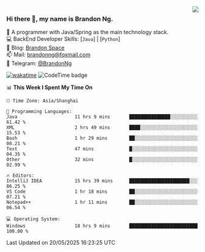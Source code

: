 <img  align="right" src="https://github-readme-stats-brandon0824.vercel.app/api/top-langs/?username=brandon0824&layout=compact">

### Hi there 👋, my name is Brandon Ng.

🌱 A programmer with Java/Spring as the main technology stack.  
💻 BackEnd Developer Skills: [`Java`] | [`Python`]  
📝 Blog: [Brandon Space](https://blog.brandonng.cc)  
📫 Mail: brandonng@foxmail.com  
📰 Telegram: [@BrandonNg](https://t.me/BrandonNg24)  

[![wakatime](https://wakatime.com/badge/user/940cafbf-f9d5-4b24-9a07-19bb072f52bb.svg)](https://wakatime.com/@940cafbf-f9d5-4b24-9a07-19bb072f52bb)
![CodeTime badge](https://img.shields.io/endpoint?style=flat-square&url=https%3A%2F%2Fapi.codetime.dev%2Fshield%3Fid%3D128%26project%3D%26in%3D604800000)

<!--START_SECTION:waka-->
📊 **This Week I Spent My Time On** 

```text
🕑︎ Time Zone: Asia/Shanghai

💬 Programming Languages: 
Java                     11 hrs 9 mins       ███████████████░░░░░░░░░░   61.42 % 
XML                      2 hrs 49 mins       ████░░░░░░░░░░░░░░░░░░░░░   15.53 % 
Bash                     1 hr 29 mins        ██░░░░░░░░░░░░░░░░░░░░░░░   08.21 % 
Text                     47 mins             █░░░░░░░░░░░░░░░░░░░░░░░░   04.35 % 
Other                    32 mins             █░░░░░░░░░░░░░░░░░░░░░░░░   02.99 % 

🔥 Editors: 
IntelliJ IDEA            15 hrs 39 mins      ██████████████████████░░░   86.25 % 
VS Code                  1 hr 18 mins        ██░░░░░░░░░░░░░░░░░░░░░░░   07.21 % 
Notepad++                1 hr 11 mins        ██░░░░░░░░░░░░░░░░░░░░░░░   06.54 % 

💻 Operating System: 
Windows                  18 hrs 9 mins       █████████████████████████   100.00 % 
```


 Last Updated on 20/05/2025 16:23:25 UTC
<!--END_SECTION:waka-->
